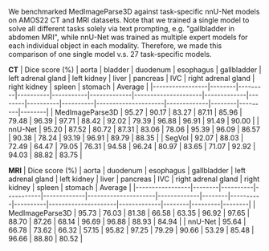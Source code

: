 <!-- DO NOT CHANGE MARKDOWN HEADERS. IF CHANGED, MODEL CARD MAY BE REJECTED BY A REVIEWER -->

<!-- `evaluation.md` is highly recommended, but not required. It captures information about the performance of the model. We highly recommend including this section as this information is often used to decide what model to use. -->

We benchmarked MedImageParse3D against task-specific nnU-Net models on AMOS22 CT and MRI datasets. Note that we trained a single model to solve all different tasks solely via text prompting, e.g. "gallbladder in abdomen MRI", while nnU-Net was trained as multiple expert models for each individual object in each modality. Therefore, we made this comparison of one single model v.s. 27 task-specific models.

**CT**
| Dice score (%)           | aorta  | bladder | duodenum | esophagus | gallbladder | left adrenal gland | left kidney | liver  | pancreas | IVC | right adrenal gland | right kidney | spleen | stomach | Average   |
|-----------------|--------|---------|----------|-----------|-------------|---------------------|-------------|--------|----------|----------|---------------------|-------------|--------|---------|--------|
| MedImageParse3D  | 95.27 | 90.17  | 83.27   | 87.11    | 85.96      | 79.48              | 96.39      | 97.71 | 88.42   | 92.02   | 79.39              | 96.88      | 96.91 | 91.49  | 90.00 |
| nnU-Net        | 95.20 | 87.52  | 80.72   | 87.31    | 83.06      | 78.06              | 95.39      | 96.09 | 86.57   | 90.38   | 78.24              | 93.19      | 96.91 | 89.79  | 88.35 |
| SegVol      | 92.07  | 88.03   | 72.49    | 64.47    | 79.05       | 76.31               | 94.58       | 96.24  | 80.97    | 83.65    | 71.07               | 92.92       | 94.03  | 88.82   | 83.75  |

**MRI**
| Dice score (%)           | aorta  | duodenum | esophagus | gallbladder | left adrenal gland | left kidney | liver  | pancreas | IVC | right adrenal gland | right kidney | spleen | stomach | Average   |
|-----------------|--------|----------|-----------|-------------|---------------------|-------------|--------|----------|----------|---------------------|-------------|--------|---------|--------|
| MedImageParse3D  | 95.73 | 76.03   | 81.38    | 66.58      | 63.35              | 96.92      | 97.65 | 88.70   | 87.26   | 68.14              | 96.69      | 96.88 | 88.93  | 84.94 |
| nnU-Net        | 95.64 | 66.78   | 73.62    | 66.32      | 57.15              | 95.82      | 97.25 | 79.29   | 90.66   | 53.29              | 85.48      | 96.66 | 88.80  | 80.52 |


